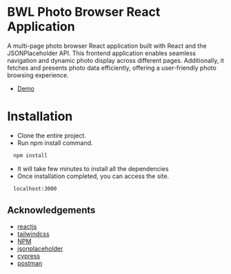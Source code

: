 # BWL Photo Browser React Application

A multi-page photo browser React application built with React and the JSONPlaceholder API. This frontend application enables seamless navigation and dynamic photo display across different pages. Additionally, it fetches and presents photo data efficiently, offering a user-friendly photo browsing experience.

- [Demo](https://bwl-photo-browser.netlify.app/)

# Installation

- Clone the entire project.
- Run npm install command.

```bash
  npm install
```

- It will take few minutes to install all the dependencies
- Once installation completed, you can access the site.

```bash
  localhost:3000
```

## Acknowledgements

- [reactjs](https://reactjs.org/)
- [tailwindcss](https://tailwindcss.com/)
- [NPM](https://www.npmjs.com/)
- [jsonplaceholder](http://jsonplaceholder.typicode.com/)
- [cypress](https://www.cypress.io/)
- [postman](https://www.postman.com/)
